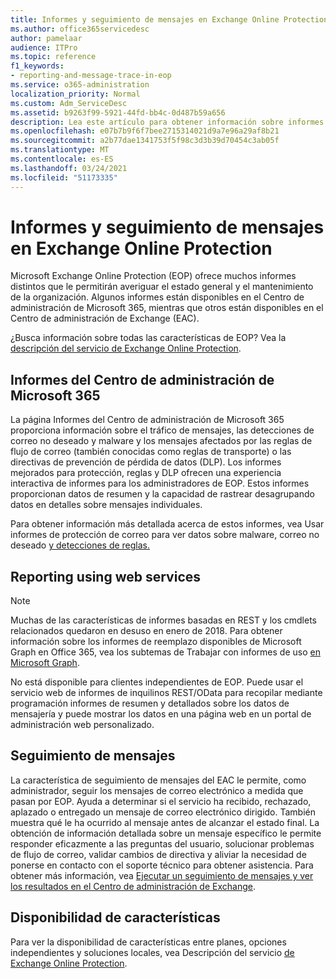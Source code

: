 ```yaml
---
title: Informes y seguimiento de mensajes en Exchange Online Protection
ms.author: office365servicedesc
author: pamelaar
audience: ITPro
ms.topic: reference
f1_keywords:
- reporting-and-message-trace-in-eop
ms.service: o365-administration
localization_priority: Normal
ms.custom: Adm_ServiceDesc
ms.assetid: b9263f99-5921-44fd-bb4c-0d487b59a656
description: Lea este artículo para obtener información sobre informes y seguimiento de mensajes en Microsoft Exchange Online Protection (EOP).
ms.openlocfilehash: e07b7b9f6f7bee2715314021d9a7e96a29af8b21
ms.sourcegitcommit: a2b77dae1341753f5f98c3d3b39d70454c3ab05f
ms.translationtype: MT
ms.contentlocale: es-ES
ms.lasthandoff: 03/24/2021
ms.locfileid: "51173335"
---
```

# <a name="reporting-and-message-trace-in-exchange-online-protection"></a>Informes y seguimiento de mensajes en Exchange Online Protection

Microsoft Exchange Online Protection (EOP) ofrece muchos informes distintos que le permitirán averiguar el estado general y el mantenimiento de la organización. Algunos informes están disponibles en el Centro de administración de Microsoft 365, mientras que otros están disponibles en el Centro de administración de Exchange (EAC).

¿Busca información sobre todas las características de EOP? Vea la [descripción del servicio de Exchange Online Protection](exchange-online-protection-service-description.md).

## <a name="microsoft-365-admin-center-reports"></a>Informes del Centro de administración de Microsoft 365

La página Informes del Centro de administración de Microsoft 365 proporciona información sobre el tráfico de mensajes, las detecciones de correo no deseado y malware y los mensajes afectados por las reglas de flujo de correo (también conocidas como reglas de transporte) o las directivas de prevención de pérdida de datos (DLP). Los informes mejorados para protección, reglas y DLP ofrecen una experiencia interactiva de informes para los administradores de EOP. Estos informes proporcionan datos de resumen y la capacidad de rastrear desagrupando datos en detalles sobre mensajes individuales.

Para obtener información más detallada acerca de estos informes, vea Usar informes de protección de correo para ver datos sobre malware, correo no deseado [y detecciones de reglas.](/exchange/monitoring/use-mail-protection-reports)

## <a name="reporting-using-web-services"></a>Reporting using web services

> [!NOTE]
> Muchas de las características de informes basadas en REST y los cmdlets relacionados quedaron en desuso en enero de 2018. Para obtener información sobre los informes de reemplazo disponibles de Microsoft Graph en Office 365, vea los subtemas de Trabajar con informes de uso [en Microsoft Graph](/graph/api/resources/report).

No está disponible para clientes independientes de EOP. Puede usar el servicio web de informes de inquilinos REST/OData para recopilar mediante programación informes de resumen y detallados sobre los datos de mensajería y puede mostrar los datos en una página web en un portal de administración web personalizado.

## <a name="message-trace"></a>Seguimiento de mensajes

La característica de seguimiento de mensajes del EAC le permite, como administrador, seguir los mensajes de correo electrónico a medida que pasan por EOP. Ayuda a determinar si el servicio ha recibido, rechazado, aplazado o entregado un mensaje de correo electrónico dirigido. También muestra qué le ha ocurrido al mensaje antes de alcanzar el estado final. La obtención de información detallada sobre un mensaje específico le permite responder eficazmente a las preguntas del usuario, solucionar problemas de flujo de correo, validar cambios de directiva y aliviar la necesidad de ponerse en contacto con el soporte técnico para obtener asistencia. Para obtener más información, vea [Ejecutar un seguimiento de mensajes y ver los resultados en el Centro de administración de Exchange](/exchange/monitoring/trace-an-email-message/run-a-message-trace-and-view-results).

## <a name="feature-availability"></a>Disponibilidad de características

Para ver la disponibilidad de características entre planes, opciones independientes y soluciones locales, vea Descripción del servicio [de Exchange Online Protection](exchange-online-protection-service-description.md).